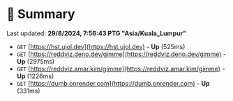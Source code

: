 # 📖 Summary
Last updated: **29/8/2024, 7:56:43 PTG "Asia/Kuala_Lumpur"**

- `GET` [https://hst.ujol.dev](https://hst.ujol.dev) - **Up** (525ms)
- `GET` [https://reddviz.deno.dev/gimme](https://reddviz.deno.dev/gimme) - **Up** (2975ms)
- `GET` [https://reddviz.amar.kim/gimme](https://reddviz.amar.kim/gimme) - **Up** (1226ms)
- `GET` [https://dumb.onrender.com](https://dumb.onrender.com) - **Up** (331ms)
